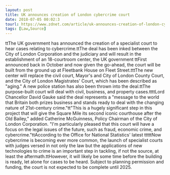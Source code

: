 ```yaml
---
layout: post
title: UK announces creation of London cybercrime court
date: 2018-07-05 00:02:3
tourl: https://www.zdnet.com/article/uk-announces-creation-of-london-cybercrime-court/
tags: [Law,Source]
---
```

ttThe UK government has announced the creation of a specialist court to hear cases relating to cybercrime.ttThe deal has been inked between the City of London Corporation and the judiciary and will result in the establishment of an 18-courtroom center, the UK government ttFirst announced back in October and now given the go-ahead, the court will be built from the ground up at Fleetbank House on Fleet Street.tttThe new center will replace the civil court, Mayor's and City of London County Court, and the City of London Magistrates' Court, which has been described as "aging." A new police station has also been thrown into the deal.ttThe purpose-built court will deal with civil, business, and property cases.ttttLord Chancellor David Gauke said the deal represents a "message to the world that Britain both prizes business and stands ready to deal with the changing nature of 21st-century crime."tt"This is a hugely significant step in this project that will give the Square Mile its second iconic courthouse after the Old Bailey," added Catherine McGuinness, Policy Chairman of the City of London Corporation. "I'm particularly pleased that this court will have a focus on the legal issues of the future, such as fraud, economic crime, and cybercrime."ttAccording to the Office for National Statistics' latest tttttNow cybercrime is becoming ever more common, the launch of specialist courts with judges versed in not only the law but the applications of new technologies to crime is an important step in tackling, if not the source, at least the aftermath.ttHowever, it will likely be some time before the building is ready, let alone for cases to be heard. Subject to planning permission and funding, the court is not expected to be complete until 2025.